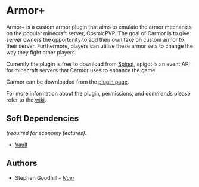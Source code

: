 # Armor+
Armor+ is a custom armor plugin that aims to emulate the armor mechanics on the popular minecraft server, CosmicPVP. The goal of Carmor is to give server owners the opportunity to add their own take on custom armor to their server. Furthermore, players can utilise these armor sets to change the way they fight other players.

Currently the plugin is free to download from [Spigot](https://www.spigotmc.org/), spigot is an event API for minecraft servers that Carmor uses to enhance the game.

Carmor can be downloaded from the [plugin page](https://www.spigotmc.org/resources/armorlite-cosmic-armor-yijiki-phantom-more-custom-sets.56616/).

For more information about the plugin, permissions, and commands please refer to the [wiki](https://github.com/nbdSteve/ArmorPlus/wiki).
 
## Soft Dependencies
*(required for economy features)*.
* [Vault](https://www.spigotmc.org/resources/vault.34315/)

## Authors
* Stephen Goodhill - *[Nuer](https://nuer.dev)*
